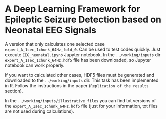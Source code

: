 # A Deep Learning Framework for Epileptic Seizure Detection based on Neonatal EEG Signals

A version that only calculates one selected case `expert_A_1sec_1chunk_64Hz_fold_0`. 
Can be used to test codes quickly. Just execute `EEG_neonatal.ipynb` Jupyter notebook. 
In the `../working/inputs` dir `expert_A_1sec_1chunk_64Hz.hdf5` file has been downloaded, so
Jupyter notebook can work properly.

If you want to calculated other cases, HDF5 files must be generated and downloaded to
the `../working/inputs` dir. This task has been implemented in R. Follow the instructions 
in the paper (`Replication of the results` section).

In the `../working/inputs/illustrative_files` you can find txt versions of the 
`expert_A_1sec_1chunk_64Hz.hdf5` file (just for your information, txt files are not 
used during calculations).

